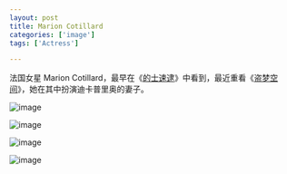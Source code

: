 ```yaml
---
layout: post
title: Marion Cotillard
categories: ['image']
tags: ['Actress']

---
```


法国女星 Marion Cotillard，最早在《[的士速逮](http://movie.douban.com/subject/1294262/)》中看到，最近重看《[盗梦空间](http://movie.douban.com/subject/3541415/)》，她在其中扮演迪卡普里奥的妻子。

![image](/images/blog/marion-cotillard-02.jpg)

<!--more-->

![image](/images/blog/marion-cotillard-01.jpg)

![image](/images/blog/marion-cotillard-03.jpg)

![image](/images/blog/marion-cotillard-04.jpg)